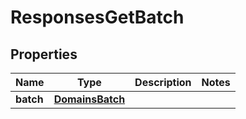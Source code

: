 
# ResponsesGetBatch

## Properties
| Name | Type | Description | Notes |
| ------------ | ------------- | ------------- | ------------- |
| **batch** | [**DomainsBatch**](DomainsBatch.md) |  |  |



